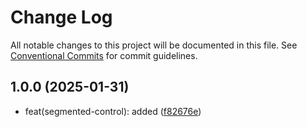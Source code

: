 # Change Log

All notable changes to this project will be documented in this file.
See [Conventional Commits](https://conventionalcommits.org) for commit guidelines.

## 1.0.0 (2025-01-31)

* feat(segmented-control): added ([f82676e](https://gitlab.optimacros.com/fe/ui-kit/commit/f82676e))
